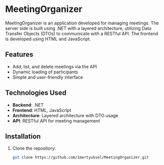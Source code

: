 # MeetingOrganizer

MeetingOrganizer is an application developed for managing meetings. The server side is built using .NET with a layered architecture, utilizing Data Transfer Objects (DTOs) to communicate with a RESTful API. The frontend is developed using HTML and JavaScript.

## Features

- Add, list, and delete meetings via the API
- Dynamic loading of participants
- Simple and user-friendly interface

## Technologies Used

- **Backend**: .NET
- **Frontend**: HTML, JavaScript
- **Architecture**: Layered architecture with DTO usage
- **API**: RESTful API for meeting management

## Installation

1. Clone the repository:
   ```bash
   git clone https://github.com/1mertyuksel/MeetingOrganizer.git
